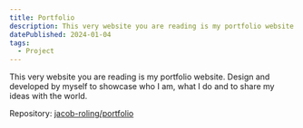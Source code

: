 ```yaml
---
title: Portfolio
description: This very website you are reading is my portfolio website. Design and developed by myself to showcase who I am, what I do and to share my ideas with the world.
datePublished: 2024-01-04
tags:
  - Project
---
```


This very website you are reading is my portfolio website. Design and developed by myself to showcase who I am, what I do and to share my ideas with the world.

Repository: [jacob-roling/portfolio](https://github.com/jacob-roling/portfolio)
